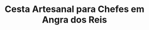 ---
title: "Cesta Artesanal para Chefes em Angra dos Reis"
description: "Demonstre sua apreciação com uma cesta artesanal para chefes em Angra dos Reis. Uma cesta feita à mão, ideal para presentear um chefe ou mentor."
layout: "home.html"
permalink: "/cesta-artesanal-para-chefes-em-angra-dos-reis/"
---